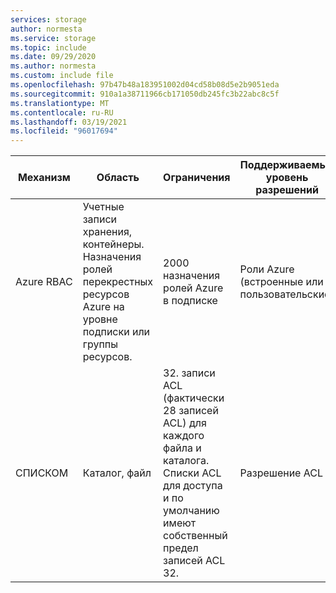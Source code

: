 ```yaml
---
services: storage
author: normesta
ms.service: storage
ms.topic: include
ms.date: 09/29/2020
ms.author: normesta
ms.custom: include file
ms.openlocfilehash: 97b47b48a183951002d04cd58b08d5e2b9051eda
ms.sourcegitcommit: 910a1a38711966cb171050db245fc3b22abc8c5f
ms.translationtype: MT
ms.contentlocale: ru-RU
ms.lasthandoff: 03/19/2021
ms.locfileid: "96017694"
---
```

| Механизм | Область |Ограничения | Поддерживаемый уровень разрешений |
|---|---|---|---|
| Azure RBAC | Учетные записи хранения, контейнеры. <br>Назначения ролей перекрестных ресурсов Azure на уровне подписки или группы ресурсов. | 2000 назначения ролей Azure в подписке | Роли Azure (встроенные или пользовательские) |
| СПИСКОМ| Каталог, файл |32. записи ACL (фактически 28 записей ACL) для каждого файла и каталога. Списки ACL для доступа и по умолчанию имеют собственный предел записей ACL 32. |Разрешение ACL|
